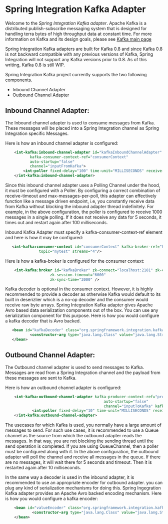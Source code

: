 Spring Integration Kafka Adapter
=================================================


Welcome to the *Spring Integration Kafka adapter*. Apache Kafka is a distributed publish-subscribe messaging system that is designed for handling terra bytes of high throughput
data at constant time. For more information on Kafka and its design goals, please see [Kafka main page](http://kafka.apache.org/)

Spring Integration Kafka adapters are built for Kafka 0.8 and since Kafka 0.8 is not backward compatible with any previous versions of Kafka, Spring Integration will not
support any Kafka versions prior to 0.8. As of this writing, Kafka 0.8 is still WIP.

Spring Integration Kafka project currently supports the two following components.

* Inbound Channel Adapter
* Outbound Channel Adapter

Inbound Channel Adapter:
--------------------------------------------

The Inbound channel adapter is used to consume messages from Kafka. These messages will be placed into a Spring Integration channel as Spring Integration specific Messages.

Here is how an inbound channel adapter is configured:

```xml
	<int-kafka:inbound-channel-adapter id="kafkaInboundChannelAdapter"
           kafka-consumer-context-ref="consumerContext"
           auto-startup="false"
           channel="inputFromKafka">
        <int:poller fixed-delay="100" time-unit="MILLISECONDS" receive-timeout="5000" max-messages-per-poll="1000"/>
    </int-kafka:inbound-channel-adapter>
```

Since this inbound channel adapter uses a Polling Channel under the hood, it must be configured with a Poller. By configuring
a correct combination of receive-timeout and max-messages-per-poll, this adapter can effectively function like a message driven endpoint, i.e, you constantly
receive data from Kafka without blocking the inbound adapter thread indefinitely. For example, in the above configuration,
the poller is configured to receive 1000 messages in a single polling. If it does not receive any data for 5 seconds,
it times out and restart again after 100 milliseconds.

Inbound Kafka Adapter must specify a kafka-consumer-context-ref element and here is how it may be configured:

```xml
   <int-kafka:consumer-context id="consumerContext" kafka-broker-ref="kafkaBroker" kafka-decoder="kafkaDecoder"
               topic="mytest" streams="4"/>
```

Here is how a kafka-broker is configured for the consumer context:

```xml
    <int-kafka:broker id="kafkaBroker" zk-connect="localhost:2181" zk-connection-timeout="6000"
                    zk-session-timeout="6000"
                    zk-sync-time="2000" />
```

Kafka decoder is optional in the consumer context. However, it is highly recommended to provide a decoder as otherwise Kafka would default to its built in
deserizlier which is a no-op decoder and the consumer would receive raw byte arrays. Spring Integration Kafka adapter gives Apache Avro based data serialization components
out of the box. You can use any serialization component for this purpose. Here is how you would configure a kafka decoder that is Avro backed.

```xml
   <bean id="kafkaDecoder" class="org.springframework.integration.kafka.serializer.avro.AvroBackedKafkaDecoder">
           <constructor-arg type="java.lang.Class" value="java.lang.String" />
   </bean>
```

Outbound Channel Adapter:
--------------------------------------------

The Outbound channel adapter is used to send messages to Kafka. Messages are read from a Spring Integration channel and the payload from these messages are sent to Kafka.

Here is how an outbound channel adapter is configured:

```xml
	<int-kafka:outbound-channel-adapter kafka-producer-context-ref="producerContext"
                                            auto-startup="false"
                                            channel="inputToKafka" kafka-encoder="valueEncoder" topic="mytest">
            <int:poller fixed-delay="10" time-unit="MILLISECONDS" receive-timeout="5000"/>
    </int-kafka:outbound-channel-adapter>
```

The usecases for which Kafka is used, you normally have a large amount of messages to send. For such use cases, it is recommended to use
a Queue channel as the source from which the outbound adapter reads the messages. In that way, you are not blocking the sending thread
until the send operation is completed. If you are using QueueChannel, then a poller must be configured along with it.
In the above configuration, the outbound adapter will poll the channel and receive all messages in the queue. If there are no messages,
it will wait there for 5 seconds and timeout. Then it is restarted again after 10 milliseconds.

In the same way a decoder is used in the inbound adapter, it is recommended to use an appropriate encoder for outbound adapter.
you can plug any kind of serialization mechanisms for doing this. Spring Ingegration Kafka adapter provides an Apache Avro backed
encoding mechanism. Here is how you would configure a kafka encoder:

```xml
    <bean id="valueEncoder" class="org.springframework.integration.kafka.serializer.avro.AvroBackedKafkaEncoder">
            <constructor-arg type="java.lang.Class" value="java.lang.String" />
    </bean>
```



